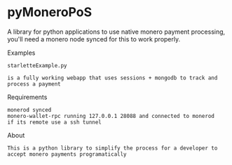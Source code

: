 # pyMoneroPoS
A library for python applications to use native monero payment processing, you'll need a monero node synced for this to work properly.

Examples

    starletteExample.py

    is a fully working webapp that uses sessions + mongodb to track and process a payment

Requirements

    monerod synced
    monero-wallet-rpc running 127.0.0.1 28088 and connected to monerod
    if its remote use a ssh tunnel

About

    This is a python library to simplify the process for a developer to accept monero payments programatically